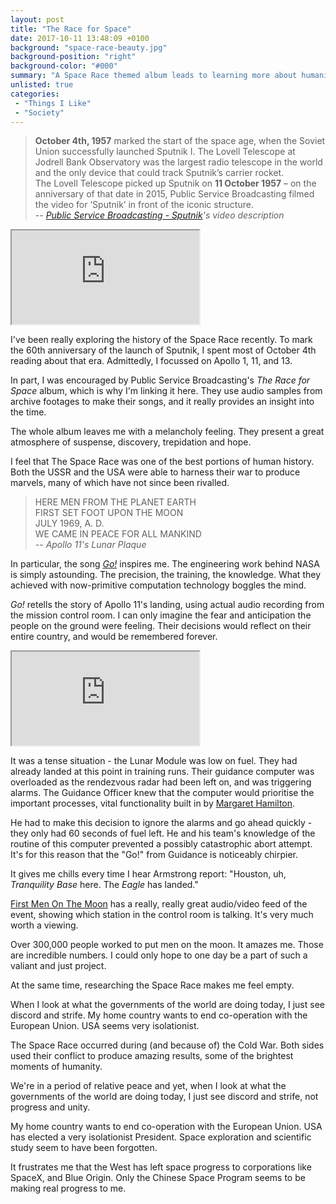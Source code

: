 ```yaml
---
layout: post
title: "The Race for Space"
date: 2017-10-11 13:48:09 +0100
background: "space-race-beauty.jpg"
background-position: "right"
background-color: "#000"
summary: "A Space Race themed album leads to learning more about humanity's past."
unlisted: true
categories:
 - "Things I Like"
 - "Society"
---
```


>**October 4th, 1957** marked the start of the space age, 
when the Soviet Union successfully launched Sputnik I.
>The Lovell Telescope at Jodrell Bank Observatory was the largest radio 
telescope in the world and the only device that could track Sputnik’s carrier rocket.<br>
>The Lovell Telescope picked up Sputnik on **11 October 1957** –
on the anniversary of that date in 2015, 
Public Service Broadcasting filmed the video for ‘Sputnik’ in front of the iconic structure.<br>
> -- <cite>[Public Service Broadcasting - Sputnik](https://www.youtube.com/watch?v=It42TsD7_sI)'s video description</cite>

<div class="youtube">
    <iframe src="https://www.youtube.com/embed/It42TsD7_sI" allowfullscreen></iframe>
</div>

I've been really exploring the history of the Space Race recently.
To mark the 60th anniversary of the launch of Sputnik,
I spent most of October 4th reading about that era.
Admittedly, I focussed on Apollo 1, 11, and 13.

In part, I was encouraged by Public Service Broadcasting's *The Race for Space*
album, which is why I'm linking it here.
They use audio samples from archive footages to make their songs,
and it really provides an insight into the time.

The whole album leaves me with a melancholy feeling.
They present a great atmosphere of suspense, discovery,
trepidation and hope.

I feel that The Space Race was one of the best portions of human history.
Both the USSR and the USA were able to harness their war to
produce marvels, many of which have not since been rivalled.

>HERE MEN FROM THE PLANET EARTH<br>
FIRST SET FOOT UPON THE MOON<br>
JULY 1969, A. D.<br>
WE CAME IN PEACE FOR ALL MANKIND<br>
> -- <cite>Apollo 11's Lunar Plaque</cite>

In particular, the song [*Go!*](https://www.youtube.com/watch?v=BHIo6qwJarI) inspires me.
The engineering work behind NASA is simply astounding.
The precision, the training, the knowledge.
What they achieved with now-primitive computation technology boggles the mind.

*Go!* retells the story of Apollo 11's landing,
using actual audio recording from the mission control room.
I can only imagine the fear and anticipation the people on the ground were feeling. 
Their decisions would reflect on their entire country, and would be remembered forever.

<div class="youtube">
    <iframe src="https://www.youtube.com/embed/BHIo6qwJarI" allowfullscreen></iframe>
</div>

It was a tense situation - the Lunar Module was low on fuel.
They had already landed at this point in training runs.
Their guidance computer was overloaded as the rendezvous radar had been left on,
and was triggering alarms.
The Guidance Officer knew that the computer would prioritise the important processes,
vital functionality built in by [Margaret Hamilton](https://en.wikipedia.org/wiki/Margaret_Hamilton_(scientist)).

He had to make this decision to ignore the alarms and go ahead quickly -
they only had 60 seconds of fuel left.
He and his team's knowledge of the routine of this computer prevented a possibly catastrophic abort attempt.
It's for this reason that the "Go!" from Guidance is noticeably chirpier.

It gives me chills every time I hear Armstrong report:
"Houston, uh, *Tranquility Base* here. The *Eagle* has landed."

[First Men On The Moon](http://www.firstmenonthemoon.com/) has a really, really great
audio/video feed of the event, showing which station in the control room is talking.
It's very much worth a viewing.

Over 300,000 people worked to put men on the moon.
It amazes me. Those are incredible numbers.
I could only hope to one day be a part of such a valiant and just project. 

At the same time, researching the Space Race makes me feel empty.

When I look at what the governments of the world are doing today,
I just see discord and strife.
My home country wants to end co-operation with the European Union.
USA seems very isolationist. 

The Space Race occurred during (and because of) the Cold War.
Both sides used their conflict to produce amazing results,
some of the brightest moments of humanity.

We're in a period of relative peace and yet,
when I look at what the governments of the world are doing today,
I just see discord and strife, not progress and unity.

My home country wants to end co-operation with the European Union.
USA has elected a very isolationist President.
Space exploration and scientific study seem to have been forgotten.

It frustrates me that the West has left space progress to corporations like 
SpaceX, and Blue Origin. 
Only the Chinese Space Program seems to be making real progress to me.
